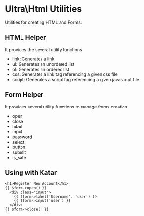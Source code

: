 # Ultra\Html Utilities
Utilities for creating HTML and Forms.

## HTML Helper
It provides the several utility functions

 * link: Generates a link
 * ul: Generates an unordered list
 * ol: Generates an ordered list
 * css: Generates a link tag referencing a given css file
 * script: Generates a script tag referencing a given javascript file

## Form Helper
It provides several utility functions to manage forms creation

 * open
 * close
 * label
 * input
 * password
 * select
 * button
 * submit
 * is_safe

## Using with Katar

```
<h1>Register New Account</h1>
{{ $form->open() }}
  <div class="input">
    {{ $form->label('Username', 'user') }}
    {{ $form->input('user') }}
  </div>
{{ $form->close() }}
```

